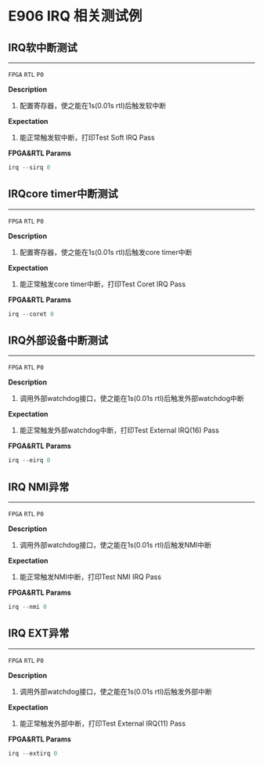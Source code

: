 # E906 IRQ 相关测试例

## IRQ软中断测试

----
`FPGA` `RTL` `P0`

**Description**

1. 配置寄存器，使之能在1s(0.01s rtl)后触发软中断

**Expectation**

1. 能正常触发软中断，打印Test Soft IRQ Pass

**FPGA&RTL Params**

```c
irq --sirq 0
```

## IRQcore timer中断测试

----
`FPGA` `RTL` `P0`

**Description**

1. 配置寄存器，使之能在1s(0.01s rtl)后触发core timer中断

**Expectation**

1. 能正常触发core timer中断，打印Test Coret IRQ Pass

**FPGA&RTL Params**

```c
irq --coret 0
```

## IRQ外部设备中断测试

----
`FPGA` `RTL` `P0`

**Description**

1. 调用外部watchdog接口，使之能在1s(0.01s rtl)后触发外部watchdog中断

**Expectation**

1. 能正常触发外部watchdog中断，打印Test External IRQ(16) Pass

**FPGA&RTL Params**

```c
irq --eirq 0
```

## IRQ NMI异常

----
`FPGA` `RTL` `P0`

**Description**

1. 调用外部watchdog接口，使之能在1s(0.01s rtl)后触发NMI中断

**Expectation**

1. 能正常触发NMI中断，打印Test NMI IRQ Pass

**FPGA&RTL Params**

```c
irq --nmi 0
```

## IRQ EXT异常

----
`FPGA` `RTL` `P0`

**Description**

1. 调用外部watchdog接口，使之能在1s(0.01s rtl)后触发外部中断

**Expectation**

1. 能正常触发外部中断，打印Test External IRQ(11) Pass

**FPGA&RTL Params**

```c
irq --extirq 0
```


